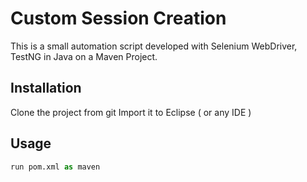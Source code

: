 # Custom Session Creation

This is a small automation script developed with Selenium WebDriver, TestNG in Java on a Maven Project.

## Installation

Clone the project from git
Import it to Eclipse ( or any IDE )

## Usage

```python
run pom.xml as maven
```
